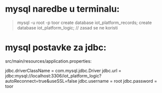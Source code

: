 # mysql naredbe u terminalu:

> mysql -u root -p 
> toor
> create database iot_platform_records;
> create database iot_platform_logic;  // zasad se ne koristi


# mysql postavke za jdbc:
src/main/resources/application.properties:

jdbc.driverClassName = com.mysql.jdbc.Driver
jdbc.url = jdbc:mysql://localhost:3306/iot_platform_logic?autoReconnect=true&useSSL=false
jdbc.username = root
jdbc.password = toor
